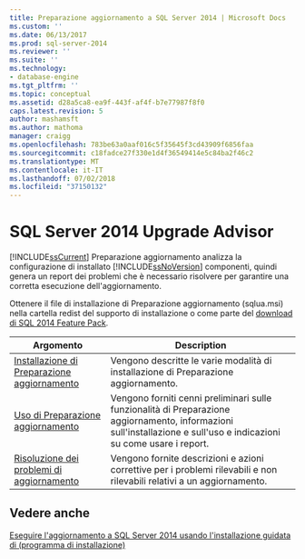 ```yaml
---
title: Preparazione aggiornamento a SQL Server 2014 | Microsoft Docs
ms.custom: ''
ms.date: 06/13/2017
ms.prod: sql-server-2014
ms.reviewer: ''
ms.suite: ''
ms.technology:
- database-engine
ms.tgt_pltfrm: ''
ms.topic: conceptual
ms.assetid: d28a5ca8-ea9f-443f-af4f-b7e77987f8f0
caps.latest.revision: 5
author: mashamsft
ms.author: mathoma
manager: craigg
ms.openlocfilehash: 783be63a0aaf016c5f35645f3cd43909f6856faa
ms.sourcegitcommit: c18fadce27f330e1d4f36549414e5c84ba2f46c2
ms.translationtype: MT
ms.contentlocale: it-IT
ms.lasthandoff: 07/02/2018
ms.locfileid: "37150132"
---
```

# <a name="sql-server-2014-upgrade-advisor"></a>SQL Server 2014 Upgrade Advisor
  [!INCLUDE[ssCurrent](../../includes/sscurrent-md.md)] Preparazione aggiornamento analizza la configurazione di installato [!INCLUDE[ssNoVersion](../../includes/ssnoversion-md.md)] componenti, quindi genera un report dei problemi che è necessario risolvere per garantire una corretta esecuzione dell'aggiornamento.  
  
 Ottenere il file di installazione di Preparazione aggiornamento (sqlua.msi) nella cartella redist del supporto di installazione o come parte del [download di SQL 2014 Feature Pack](http://www.microsoft.com/download/details.aspx?id=42295).  
  
|Argomento|Description|  
|-----------|-----------------|  
|[Installazione di Preparazione aggiornamento](../../../2014/sql-server/install/installing-upgrade-advisor.md)|Vengono descritte le varie modalità di installazione di Preparazione aggiornamento.|  
|[Uso di Preparazione aggiornamento](../../../2014/sql-server/install/working-with-upgrade-advisor.md)|Vengono forniti cenni preliminari sulle funzionalità di Preparazione aggiornamento, informazioni sull'installazione e sull'uso e indicazioni su come usare i report.|  
|[Risoluzione dei problemi di aggiornamento](../../../2014/sql-server/install/resolving-upgrade-issues.md)|Vengono fornite descrizioni e azioni correttive per i problemi rilevabili e non rilevabili relativi a un aggiornamento.|  
  
## <a name="see-also"></a>Vedere anche  
 [Eseguire l'aggiornamento a SQL Server 2014 usando l'installazione guidata di &#40;programma di installazione&#41;](../../database-engine/install-windows/upgrade-sql-server-using-the-installation-wizard-setup.md)  
  
  
